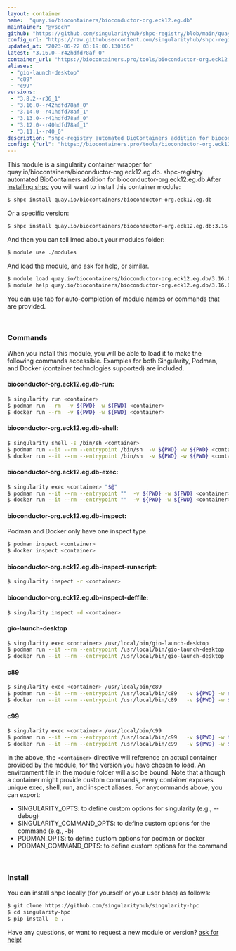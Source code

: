 ```yaml
---
layout: container
name:  "quay.io/biocontainers/bioconductor-org.eck12.eg.db"
maintainer: "@vsoch"
github: "https://github.com/singularityhub/shpc-registry/blob/main/quay.io/biocontainers/bioconductor-org.eck12.eg.db/container.yaml"
config_url: "https://raw.githubusercontent.com/singularityhub/shpc-registry/main/quay.io/biocontainers/bioconductor-org.eck12.eg.db/container.yaml"
updated_at: "2023-06-22 03:19:00.130156"
latest: "3.16.0--r42hdfd78af_0"
container_url: "https://biocontainers.pro/tools/bioconductor-org.eck12.eg.db"
aliases:
 - "gio-launch-desktop"
 - "c89"
 - "c99"
versions:
 - "3.8.2--r36_1"
 - "3.16.0--r42hdfd78af_0"
 - "3.14.0--r41hdfd78af_1"
 - "3.13.0--r41hdfd78af_0"
 - "3.12.0--r40hdfd78af_1"
 - "3.11.1--r40_0"
description: "shpc-registry automated BioContainers addition for bioconductor-org.eck12.eg.db"
config: {"url": "https://biocontainers.pro/tools/bioconductor-org.eck12.eg.db", "maintainer": "@vsoch", "description": "shpc-registry automated BioContainers addition for bioconductor-org.eck12.eg.db", "latest": {"3.16.0--r42hdfd78af_0": "sha256:a75b11d4f11dc0ffe616ff2f11d68c8855cba984c9549d50655fa733d5f2f350"}, "tags": {"3.8.2--r36_1": "sha256:149a1a60c20c0dafe8d62c401f7a5983ccd400cd4a9d078052cadaec3c6004b0", "3.16.0--r42hdfd78af_0": "sha256:a75b11d4f11dc0ffe616ff2f11d68c8855cba984c9549d50655fa733d5f2f350", "3.14.0--r41hdfd78af_1": "sha256:8046eba527d9d19c4d3087bbe92cda9880c7ddce5a126cb268a726428671463f", "3.13.0--r41hdfd78af_0": "sha256:c791ec950af0833a7c7ce3dc8b3e41e31bb0c257b748ec6bf235fcb70dc0de86", "3.12.0--r40hdfd78af_1": "sha256:3e746854babbf338796c5ef0c387f96df501a02c9af059e4707201f2557f2e6f", "3.11.1--r40_0": "sha256:db8f44a487b4b724ce0752c825f309795e34535fa074a82c733a77faaaeb9c66"}, "docker": "quay.io/biocontainers/bioconductor-org.eck12.eg.db", "aliases": {"gio-launch-desktop": "/usr/local/bin/gio-launch-desktop", "c89": "/usr/local/bin/c89", "c99": "/usr/local/bin/c99"}}
---
```


This module is a singularity container wrapper for quay.io/biocontainers/bioconductor-org.eck12.eg.db.
shpc-registry automated BioContainers addition for bioconductor-org.eck12.eg.db
After [installing shpc](#install) you will want to install this container module:


```bash
$ shpc install quay.io/biocontainers/bioconductor-org.eck12.eg.db
```

Or a specific version:

```bash
$ shpc install quay.io/biocontainers/bioconductor-org.eck12.eg.db:3.16.0--r42hdfd78af_0
```

And then you can tell lmod about your modules folder:

```bash
$ module use ./modules
```

And load the module, and ask for help, or similar.

```bash
$ module load quay.io/biocontainers/bioconductor-org.eck12.eg.db/3.16.0--r42hdfd78af_0
$ module help quay.io/biocontainers/bioconductor-org.eck12.eg.db/3.16.0--r42hdfd78af_0
```

You can use tab for auto-completion of module names or commands that are provided.

<br>

### Commands

When you install this module, you will be able to load it to make the following commands accessible.
Examples for both Singularity, Podman, and Docker (container technologies supported) are included.

#### bioconductor-org.eck12.eg.db-run:

```bash
$ singularity run <container>
$ podman run --rm  -v ${PWD} -w ${PWD} <container>
$ docker run --rm  -v ${PWD} -w ${PWD} <container>
```

#### bioconductor-org.eck12.eg.db-shell:

```bash
$ singularity shell -s /bin/sh <container>
$ podman run --it --rm --entrypoint /bin/sh  -v ${PWD} -w ${PWD} <container>
$ docker run --it --rm --entrypoint /bin/sh  -v ${PWD} -w ${PWD} <container>
```

#### bioconductor-org.eck12.eg.db-exec:

```bash
$ singularity exec <container> "$@"
$ podman run --it --rm --entrypoint ""  -v ${PWD} -w ${PWD} <container> "$@"
$ docker run --it --rm --entrypoint ""  -v ${PWD} -w ${PWD} <container> "$@"
```

#### bioconductor-org.eck12.eg.db-inspect:

Podman and Docker only have one inspect type.

```bash
$ podman inspect <container>
$ docker inspect <container>
```

#### bioconductor-org.eck12.eg.db-inspect-runscript:

```bash
$ singularity inspect -r <container>
```

#### bioconductor-org.eck12.eg.db-inspect-deffile:

```bash
$ singularity inspect -d <container>
```


#### gio-launch-desktop

```bash
$ singularity exec <container> /usr/local/bin/gio-launch-desktop
$ podman run --it --rm --entrypoint /usr/local/bin/gio-launch-desktop   -v ${PWD} -w ${PWD} <container> -c " $@"
$ docker run --it --rm --entrypoint /usr/local/bin/gio-launch-desktop   -v ${PWD} -w ${PWD} <container> -c " $@"
```


#### c89

```bash
$ singularity exec <container> /usr/local/bin/c89
$ podman run --it --rm --entrypoint /usr/local/bin/c89   -v ${PWD} -w ${PWD} <container> -c " $@"
$ docker run --it --rm --entrypoint /usr/local/bin/c89   -v ${PWD} -w ${PWD} <container> -c " $@"
```


#### c99

```bash
$ singularity exec <container> /usr/local/bin/c99
$ podman run --it --rm --entrypoint /usr/local/bin/c99   -v ${PWD} -w ${PWD} <container> -c " $@"
$ docker run --it --rm --entrypoint /usr/local/bin/c99   -v ${PWD} -w ${PWD} <container> -c " $@"
```



In the above, the `<container>` directive will reference an actual container provided
by the module, for the version you have chosen to load. An environment file in the
module folder will also be bound. Note that although a container
might provide custom commands, every container exposes unique exec, shell, run, and
inspect aliases. For anycommands above, you can export:

 - SINGULARITY_OPTS: to define custom options for singularity (e.g., --debug)
 - SINGULARITY_COMMAND_OPTS: to define custom options for the command (e.g., -b)
 - PODMAN_OPTS: to define custom options for podman or docker
 - PODMAN_COMMAND_OPTS: to define custom options for the command

<br>

### Install

You can install shpc locally (for yourself or your user base) as follows:

```bash
$ git clone https://github.com/singularityhub/singularity-hpc
$ cd singularity-hpc
$ pip install -e .
```

Have any questions, or want to request a new module or version? [ask for help!](https://github.com/singularityhub/singularity-hpc/issues)